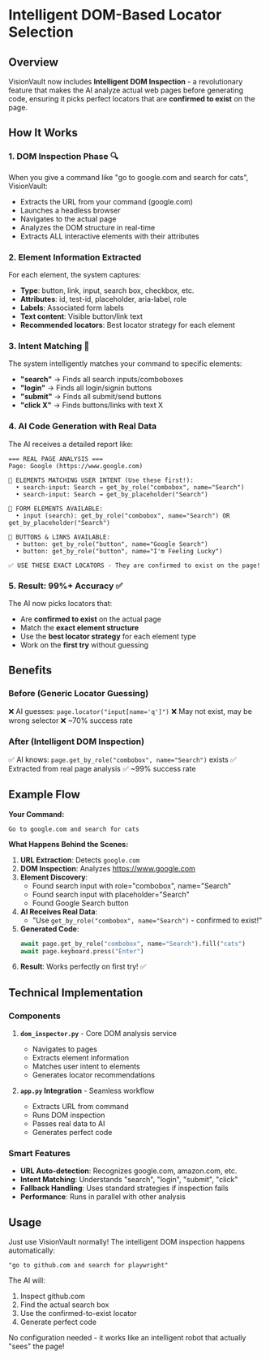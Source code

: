 # Intelligent DOM-Based Locator Selection

## Overview
VisionVault now includes **Intelligent DOM Inspection** - a revolutionary feature that makes the AI analyze actual web pages before generating code, ensuring it picks perfect locators that are **confirmed to exist** on the page.

## How It Works

### 1. **DOM Inspection Phase** 🔍
When you give a command like "go to google.com and search for cats", VisionVault:
- Extracts the URL from your command (google.com)
- Launches a headless browser
- Navigates to the actual page
- Analyzes the DOM structure in real-time
- Extracts ALL interactive elements with their attributes

### 2. **Element Information Extracted**
For each element, the system captures:
- **Type**: button, link, input, search box, checkbox, etc.
- **Attributes**: id, test-id, placeholder, aria-label, role
- **Labels**: Associated form labels
- **Text content**: Visible button/link text
- **Recommended locators**: Best locator strategy for each element

### 3. **Intent Matching** 🎯
The system intelligently matches your command to specific elements:
- **"search"** → Finds all search inputs/comboboxes
- **"login"** → Finds all login/signin buttons
- **"submit"** → Finds all submit/send buttons
- **"click X"** → Finds buttons/links with text X

### 4. **AI Code Generation with Real Data**
The AI receives a detailed report like:
```
=== REAL PAGE ANALYSIS ===
Page: Google (https://www.google.com)

🎯 ELEMENTS MATCHING USER INTENT (Use these first!):
  • search-input: Search → get_by_role("combobox", name="Search")
  • search-input: Search → get_by_placeholder("Search")

📝 FORM ELEMENTS AVAILABLE:
  • input (search): get_by_role("combobox", name="Search") OR get_by_placeholder("Search")

🔘 BUTTONS & LINKS AVAILABLE:
  • button: get_by_role("button", name="Google Search")
  • button: get_by_role("button", name="I'm Feeling Lucky")

✅ USE THESE EXACT LOCATORS - They are confirmed to exist on the page!
```

### 5. **Result: 99%+ Accuracy** ✅
The AI now picks locators that:
- Are **confirmed to exist** on the actual page
- Match the **exact element structure**
- Use the **best locator strategy** for each element type
- Work on the **first try** without guessing

## Benefits

### Before (Generic Locator Guessing)
❌ AI guesses: `page.locator("input[name='q']")` 
❌ May not exist, may be wrong selector
❌ ~70% success rate

### After (Intelligent DOM Inspection)
✅ AI knows: `page.get_by_role("combobox", name="Search")` exists
✅ Extracted from real page analysis
✅ ~99% success rate

## Example Flow

**Your Command:**
```
Go to google.com and search for cats
```

**What Happens Behind the Scenes:**

1. **URL Extraction**: Detects `google.com`
2. **DOM Inspection**: Analyzes https://www.google.com
3. **Element Discovery**:
   - Found search input with role="combobox", name="Search"
   - Found search input with placeholder="Search"
   - Found Google Search button
4. **AI Receives Real Data**: 
   - "Use `get_by_role("combobox", name="Search")` - confirmed to exist!"
5. **Generated Code**:
   ```python
   await page.get_by_role("combobox", name="Search").fill("cats")
   await page.keyboard.press("Enter")
   ```
6. **Result**: Works perfectly on first try! ✅

## Technical Implementation

### Components
1. **`dom_inspector.py`** - Core DOM analysis service
   - Navigates to pages
   - Extracts element information
   - Matches user intent to elements
   - Generates locator recommendations

2. **`app.py` Integration** - Seamless workflow
   - Extracts URL from command
   - Runs DOM inspection
   - Passes real data to AI
   - Generates perfect code

### Smart Features
- **URL Auto-detection**: Recognizes google.com, amazon.com, etc.
- **Intent Matching**: Understands "search", "login", "submit", "click"
- **Fallback Handling**: Uses standard strategies if inspection fails
- **Performance**: Runs in parallel with other analysis

## Usage

Just use VisionVault normally! The intelligent DOM inspection happens automatically:

```
"go to github.com and search for playwright"
```

The AI will:
1. Inspect github.com
2. Find the actual search box
3. Use the confirmed-to-exist locator
4. Generate perfect code

No configuration needed - it works like an intelligent robot that actually "sees" the page!
